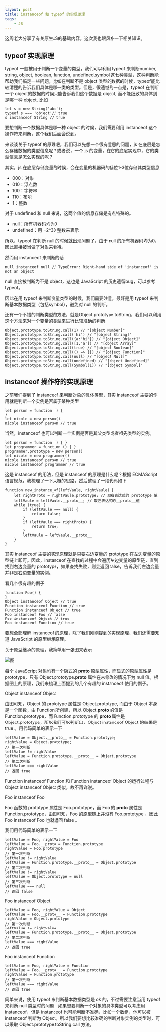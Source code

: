 ```yaml
---
layout: post
title: instanceof 和 typeof 的实现原理 
tags:
    - JS 
---
```


这周老大分享了有关原生JS的基础内容，这次我也跟风补一下相关知识。


## typeof 实现原理

typeof 一般被用于判断一个变量的类型，我们可以利用 typeof 来判断number, string, object, boolean, function, undefined,symbol 这七种类型，这种判断能帮助我们搞定一些问题，比如在判断不是 object 类型的数据的时候，typeof能比较清楚的告诉我们具体是哪一类的类型。但是，很遗憾的一点是，typeof 在判断一个 object的数据的时候只能告诉我们这个数据是 object, 而不能细致的具体到是哪一种 object, 比如

```
let s = new String('abc');
typeof s === 'object'// true
s instanceof String // true
```


要想判断一个数据具体是哪一种 object 的时候，我们需要利用 instanceof 这个操作符来判断，这个我们后面会说到。

来谈谈关于 typeof 的原理吧，我们可以先想一个很有意思的问题，js 在底层是怎么存储数据的类型信息呢？或者说，一个 js 的变量，在它的底层实现中，它的类型信息是怎么实现的呢？

其实，js 在底层存储变量的时候，会在变量的机器码的低位1-3位存储其类型信息


* 000：对象
* 010：浮点数
* 100：字符串
* 110：布尔
* 1：整数

对于 undefined 和 null 来说，这两个值的信息存储是有点特殊的。

* null：所有机器码均为0
* undefined：用 −2^30 整数来表示


所以，typeof 在判断 null 的时候就出现问题了，由于 null 的所有机器码均为0，因此直接被当做了对象来看待。

然而用 instanceof 来判断的话

```
null instanceof null // TypeError: Right-hand side of 'instanceof' is not an object

```

null 直接被判断为不是 object，这也是 JavaScript 的历史遗留bug，可以参考typeof。

因此在用 typeof 来判断变量类型的时候，我们需要注意，最好是用 typeof 来判断基本数据类型（包括symbol），避免对 null 的判断。

还有一个不错的判断类型的方法，就是Object.prototype.toString，我们可以利用这个方法来对一个变量的类型来进行比较准确的判断

```
Object.prototype.toString.call(1) // "[object Number]"
Object.prototype.toString.call('hi') // "[object String]"
Object.prototype.toString.call({a:'hi'}) // "[object Object]"
Object.prototype.toString.call([1,'a']) // "[object Array]"
Object.prototype.toString.call(true) // "[object Boolean]"
Object.prototype.toString.call(() => {}) // "[object Function]"
Object.prototype.toString.call(null) // "[object Null]"
Object.prototype.toString.call(undefined) // "[object Undefined]"
Object.prototype.toString.call(Symbol(1)) // "[object Symbol]"
```


## instanceof 操作符的实现原理

之前我们提到了 instanceof 来判断对象的具体类型，其实 instanceof 主要的作用就是判断一个实例是否属于某种类型

```
let person = function () {
}
let nicole = new person()
nicole instanceof person // true
```

当然，instanceof 也可以判断一个实例是否是其父类型或者祖先类型的实例。

```
let person = function () { }
let programmer = function () { }
programmer.prototype = new person()
let nicole = new programmer()
nicole instanceof person // true
nicole instanceof programmer // true

```

这是 instanceof 的用法，但是 instanceof 的原理是什么呢？根据 ECMAScript 语言规范，我梳理了一下大概的思路，然后整理了一段代码如下

```
function new_instance_of(leftVaule, rightVaule) { 
    let rightProto = rightVaule.prototype; // 取右表达式的 prototype 值
    leftVaule = leftVaule.__proto__; // 取左表达式的__proto__值
    while (true) {
        if (leftVaule === null) {
            return false;    
        }
        if (leftVaule === rightProto) {
            return true;    
        } 
        leftVaule = leftVaule.__proto__ 
    }
}
```


其实 instanceof 主要的实现原理就是只要右边变量的 prototype 在左边变量的原型链上即可。因此，instanceof 在查找的过程中会遍历左边变量的原型链，直到找到右边变量的 prototype，如果查找失败，则会返回 false，告诉我们左边变量并非是右边变量的实例。

看几个很有趣的例子


```
function Foo() {
}
Object instanceof Object // true
Function instanceof Function // true
Function instanceof Object // true
Foo instanceof Foo // false
Foo instanceof Object // true
Foo instanceof Function // true
```


要想全部理解 instanceof 的原理，除了我们刚刚提到的实现原理，我们还需要知道 JavaScript 的原型继承原理。

关于原型继承的原理，我简单用一张图来表示


![图](https://lilywei739.github.io/img/20180608/20180608-1.jpg)

每个 JavaScript 对象均有一个隐式的 __proto__ 原型属性，而显式的原型属性是 prototype，只有 Object.prototype.__proto__ 属性在未修改的情况下为 null 值。根据图上的原理，我们来梳理上面提到的几个有趣的 instanceof 使用的例子。

Object instanceof Object

由图可知，Object 的 prototype 属性是 Object.prototype, 而由于 Object 本身是一个函数，由 Function 所创建，所以 Object.__proto__ 的值是 Function.prototype，而 Function.prototype 的 __proto__ 属性是 Object.prototype，所以我们可以判断出，Object instanceof Object 的结果是 true 。用代码简单的表示一下


```
leftValue = Object.__proto__ = Function.prototype;
rightValue = Object.prototype;
// 第一次判断
leftValue != rightValue
leftValue = Function.prototype.__proto__ = Object.prototype
// 第二次判断
leftValue === rightValue
// 返回 true
```

Function instanceof Function 和 Function instanceof Object 的运行过程与 Object instanceof Object 类似，故不再详说。

Foo instanceof Foo

Foo 函数的 prototype 属性是 Foo.prototype，而 Foo 的 __proto__ 属性是 Function.prototype，由图可知，Foo 的原型链上并没有 Foo.prototype ，因此 Foo instanceof Foo 也就返回 false 。

我们用代码简单的表示一下

```
leftValue = Foo, rightValue = Foo
leftValue = Foo.__proto = Function.prototype
rightValue = Foo.prototype
// 第一次判断
leftValue != rightValue
leftValue = Function.prototype.__proto__ = Object.prototype
// 第二次判断
leftValue != rightValue
leftValue = Object.prototype = null
// 第三次判断
leftValue === null
// 返回 false
```


Foo instanceof Object

```
leftValue = Foo, rightValue = Object
leftValue = Foo.__proto__ = Function.prototype
rightValue = Object.prototype
// 第一次判断
leftValue != rightValue
leftValue = Function.prototype.__proto__ = Object.prototype
// 第二次判断
leftValue === rightValue
// 返回 true 
```


Foo instanceof Function


```
leftValue = Foo, rightValue = Function
leftValue = Foo.__proto__ = Function.prototype
rightValue = Function.prototype
// 第一次判断
leftValue === rightValue
// 返回 true 
```

简单来说，使用 typeof 来判断基本数据类型是 ok 的，不过需要注意当用 typeof 来判断 null 类型时的问题，如果想要判断一个对象的具体类型可以考虑用 instanceof，但是 instanceof 也可能判断不准确，比如一个数组，他可以被 instanceof 判断为 Object。所以我们要想比较准确的判断对象实例的类型时，可以采取 Object.prototype.toString.call 方法。

